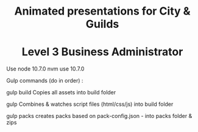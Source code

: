 <h1 align="center"> Animated presentations for City & Guilds </h1>
<h1 align="center"> Level 3 Business Administrator </h1>


Use node 10.7.0
nvm use 10.7.0

Gulp commands (do in order) :

gulp build
Copies all assets into build folder

gulp
Combines & watches script files (html/css/js) into build folder

gulp packs
creates packs based on pack-config.json - into packs folder & zips

